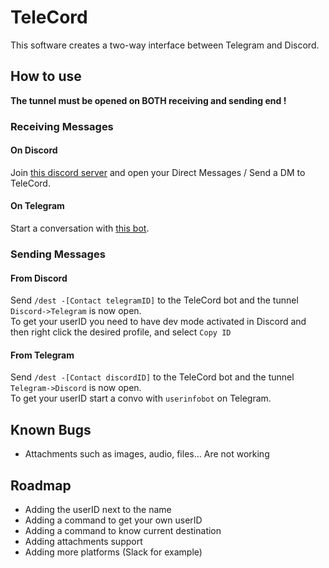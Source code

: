 # TeleCord

This software creates a two-way interface between Telegram and Discord.

## How to use
**The tunnel must be opened on BOTH receiving and sending end !**
### Receiving Messages
#### On Discord
Join [this discord server](https://discord.gg/dmMev8d) and open your Direct Messages / Send a DM to TeleCord.
#### On Telegram
Start a conversation with [this bot](https://t.me/millefeuilleTeleCordBot).

### Sending Messages
#### From Discord
Send `/dest -[Contact telegramID]` to the TeleCord bot and the tunnel `Discord->Telegram` is now open.\
To get your userID you need to have dev mode activated in Discord and then right click the desired profile, and select `Copy ID`
#### From Telegram
Send `/dest -[Contact discordID]` to the TeleCord bot and the tunnel `Telegram->Discord` is now open.\
To get your userID start a convo with `userinfobot` on Telegram.

## Known Bugs
- Attachments such as images, audio, files... Are not working

## Roadmap
- Adding the userID next to the name
- Adding a command to get your own userID
- Adding a command to know current destination
- Adding attachments support
- Adding more platforms (Slack for example)
